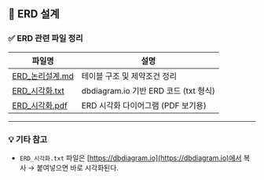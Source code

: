 ## 📘 ERD 설계

### ✅ ERD 관련 파일 정리

| 파일명 | 설명 |
|--------|------|
| [ERD_논리설계.md](ERD_논리설계.md) | 테이블 구조 및 제약조건 정리 |
| [ERD_시각화.txt](ERD_시각화_코드.txt) | dbdiagram.io 기반 ERD 코드 (txt 형식) |
| [ERD_시각화.pdf](ERD_시각화.pdf) | ERD 시각화 다이어그램 (PDF 보기용) |

---

### 💡 기타 참고

- `ERD_시각화.txt` 파일은 [https://dbdiagram.io](https://dbdiagram.io)에서 복사 → 붙여넣으면 바로 시각화된다.
